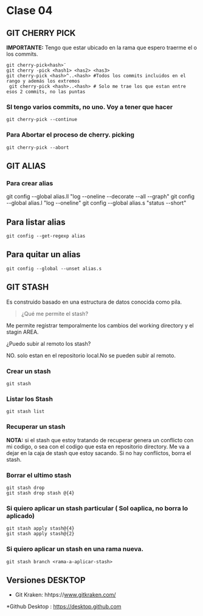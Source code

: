 # Clase 04

## GIT CHERRY PICK

**IMPORTANTE:** Tengo que estar ubicado en la rama que espero traerme el o los commits.
    
    git cherry-pick<hash>¨
    git cherry -pick <hash1> <has2> <has3>
    git cherry-pick <hash>^..<hash> #Todos los commits incluidos en el rango y además los extremos
     git cherry-pick <hash>..<hash> # Solo me trae los que estan entre esos 2 commits, no las puntas

### SI tengo varios commits, no uno. Voy a tener que hacer 

    git cherry-pick --continue


### Para Abortar el proceso de cherry. picking

    git cherry-pick --abort

## GIT ALIAS 

### Para crear alias

git config --global alias.ll "log --oneline --decorate --all --graph"
git config --global alias.l "log --oneline"
git config --global alias.s "status --short"

## Para listar alias

    git config --get-regexp alias

## Para quitar un alias

    git config --global --unset alias.s

## GIT STASH
Es construido basado en una estructura de datos conocida como pila.

> ¿Qué me permite el stash?

Me permite registrar temporalmente los cambios del working directory y el stagin AREA.

¿Puedo subir al remoto los stash?

NO. solo estan en el repositorio local.No se pueden subir al remoto.


### Crear un stash

    git stash

### Listar los Stash

    git stash list

### Recuperar un stash

**NOTA:** si el stash que estoy tratando de recuperar genera un conflicto con mi codigo, o sea con el codigo que esta en repositorio directory. Me va a dejar en la caja de stash que estoy sacando. Si no hay conflictos, borra el stash.


### Borrar el ultimo stash

    git stash drop
    git stash drop stash @{4}


### Si quiero aplicar un stash particular ( Sol oaplica, no borra lo aplicado)

    git stash apply stash@{4}
    git stash apply stash@{2}

### Si quiero aplicar un stash en una rama nueva.

    git stash branch <rama-a-aplicar-stash>


## Versiones DESKTOP

* Git Kraken: hhtps://www.gitkraken.com/

*Github Desktop : https://desktop.github.com